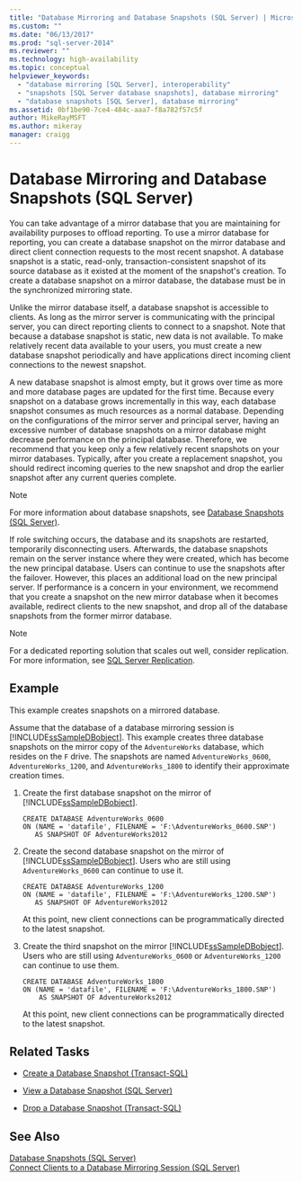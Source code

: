 ```yaml
---
title: "Database Mirroring and Database Snapshots (SQL Server) | Microsoft Docs"
ms.custom: ""
ms.date: "06/13/2017"
ms.prod: "sql-server-2014"
ms.reviewer: ""
ms.technology: high-availability
ms.topic: conceptual
helpviewer_keywords: 
  - "database mirroring [SQL Server], interoperability"
  - "snapshots [SQL Server database snapshots], database mirroring"
  - "database snapshots [SQL Server], database mirroring"
ms.assetid: 0bf1be90-7ce4-484c-aaa7-f8a782f57c5f
author: MikeRayMSFT
ms.author: mikeray
manager: craigg
---
```

# Database Mirroring and Database Snapshots (SQL Server)
  You can take advantage of a mirror database that you are maintaining for availability purposes to offload reporting. To use a mirror database for reporting, you can create a database snapshot on the mirror database and direct client connection requests to the most recent snapshot. A database snapshot is a static, read-only, transaction-consistent snapshot of its source database as it existed at the moment of the snapshot's creation. To create a database snapshot on a mirror database, the database must be in the synchronized mirroring state.  
  
 Unlike the mirror database itself, a database snapshot is accessible to clients. As long as the mirror server is communicating with the principal server, you can direct reporting clients to connect to a snapshot. Note that because a database snapshot is static, new data is not available. To make relatively recent data available to your users, you must create a new database snapshot periodically and have applications direct incoming client connections to the newest snapshot.  
  
 A new database snapshot is almost empty, but it grows over time as more and more database pages are updated for the first time. Because every snapshot on a database grows incrementally in this way, each database snapshot consumes as much resources as a normal database. Depending on the configurations of the mirror server and principal server, having an excessive number of database snapshots on a mirror database might decrease performance on the principal database. Therefore, we recommend that you keep only a few relatively recent snapshots on your mirror databases. Typically, after you create a replacement snapshot, you should redirect incoming queries to the new snapshot and drop the earlier snapshot after any current queries complete.  
  
> [!NOTE]  
>  For more information about database snapshots, see [Database Snapshots &#40;SQL Server&#41;](../../relational-databases/databases/database-snapshots-sql-server.md).  
  
 If role switching occurs, the database and its snapshots are restarted, temporarily disconnecting users. Afterwards, the database snapshots remain on the server instance where they were created, which has become the new principal database. Users can continue to use the snapshots after the failover. However, this places an additional load on the new principal server. If performance is a concern in your environment, we recommend that you create a snapshot on the new mirror database when it becomes available, redirect clients to the new snapshot, and drop all of the database snapshots from the former mirror database.  
  
> [!NOTE]  
>  For a dedicated reporting solution that scales out well, consider replication. For more information, see [SQL Server Replication](../install-windows/install-sql-server-replication.md).  
  
## Example  
 This example creates snapshots on a mirrored database.  
  
 Assume that the database of a database mirroring session is [!INCLUDE[ssSampleDBobject](../../includes/sssampledbobject-md.md)]. This example creates three database snapshots on the mirror copy of the `AdventureWorks` database, which resides on the `F` drive. The snapshots are named `AdventureWorks_0600`, `AdventureWorks_1200`, and `AdventureWorks_1800` to identify their approximate creation times.  
  
1.  Create the first database snapshot on the mirror of [!INCLUDE[ssSampleDBobject](../../includes/sssampledbobject-md.md)].  
  
    ```  
    CREATE DATABASE AdventureWorks_0600  
    ON (NAME = 'datafile', FILENAME = 'F:\AdventureWorks_0600.SNP')  
       AS SNAPSHOT OF AdventureWorks2012  
    ```  
  
2.  Create the second database snapshot on the mirror of [!INCLUDE[ssSampleDBobject](../../includes/sssampledbobject-md.md)]. Users who are still using `AdventureWorks_0600` can continue to use it.  
  
    ```  
    CREATE DATABASE AdventureWorks_1200  
    ON (NAME = 'datafile', FILENAME = 'F:\AdventureWorks_1200.SNP')  
       AS SNAPSHOT OF AdventureWorks2012  
    ```  
  
     At this point, new client connections can be programmatically directed to the latest snapshot.  
  
3.  Create the third snapshot on the mirror [!INCLUDE[ssSampleDBobject](../../includes/sssampledbobject-md.md)]. Users who are still using `AdventureWorks_0600` or `AdventureWorks_1200` can continue to use them.  
  
    ```  
    CREATE DATABASE AdventureWorks_1800  
    ON (NAME = 'datafile', FILENAME = 'F:\AdventureWorks_1800.SNP')  
        AS SNAPSHOT OF AdventureWorks2012  
    ```  
  
     At this point, new client connections can be programmatically directed to the latest snapshot.  
  
##  <a name="RelatedTasks"></a> Related Tasks  
  
-   [Create a Database Snapshot &#40;Transact-SQL&#41;](../../relational-databases/databases/create-a-database-snapshot-transact-sql.md)  
  
-   [View a Database Snapshot &#40;SQL Server&#41;](../../relational-databases/databases/view-a-database-snapshot-sql-server.md)  
  
-   [Drop a Database Snapshot &#40;Transact-SQL&#41;](../../relational-databases/databases/drop-a-database-snapshot-transact-sql.md)  

  
## See Also  
 [Database Snapshots &#40;SQL Server&#41;](../../relational-databases/databases/database-snapshots-sql-server.md)   
 [Connect Clients to a Database Mirroring Session &#40;SQL Server&#41;](connect-clients-to-a-database-mirroring-session-sql-server.md)  
  
  
